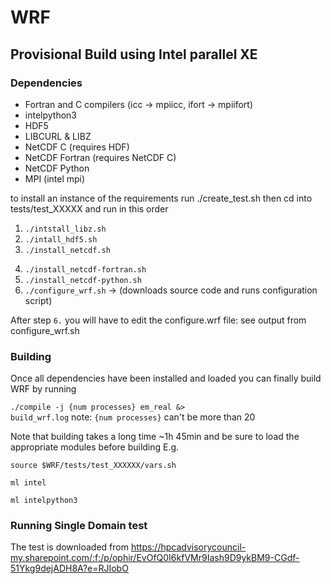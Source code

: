 # WRF

## Provisional Build using Intel parallel XE

### Dependencies
- Fortran and C compilers (icc → mpiicc, ifort → mpiifort)
- intelpython3
- HDF5
- LIBCURL & LIBZ
- NetCDF C (requires HDF)
- NetCDF Fortran (requires NetCDF C)
- NetCDF Python
- MPI (intel mpi)

to install an instance of the requirements run ./create_test.sh
then cd into tests/test_XXXXX and run in this order

1. <code>./intstall_libz.sh</code>
2. <code>./intall_hdf5.sh</code>
3. <code>./install_netcdf.sh</code>
<!-- ./install_libz.sh
./install_libcurl.sh -->
 
4. <code>./install_netcdf-fortran.sh</code>
5. <code>./install_netcdf-python.sh</code>
6. <code>./configure_wrf.sh</code> → (downloads source code and runs configuration script)

After step `6.` you will have to edit the configure.wrf file: see output from configure_wrf.sh

### Building
Once all dependencies have been installed and loaded
you can finally build WRF by running 

<code>./compile -j {num processes} em_real &> build_wrf.log</code>
note: `{num processes}` can't be more than 20

Note that building takes a long time ~1h 45min
and be sure to load the appropriate modules before building E.g.

<code>source $WRF/tests/test_XXXXXX/vars.sh</code>

<code>ml intel</code>

<code>ml intelpython3</code>


### Running Single Domain test

The test is downloaded from https://hpcadvisorycouncil-my.sharepoint.com/:f:/p/ophir/EvOfQ0I6kfVMr9Iash9D9ykBM9-CGdf-51Ykg9dejADH8A?e=RJIobO

